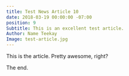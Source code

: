 ```yaml
---
title: Test News Article 10
date: 2018-03-19 00:00:00 -07:00
position: 9
Subtitle: This is an excellent test article.
Author: Name Teekay
Image: test-article.jpg
---
```


This is the article. Pretty awesome, right?

The end.
